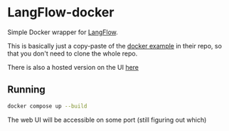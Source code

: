 # LangFlow-docker

Simple Docker wrapper for [LangFlow](https://github.com/logspace-ai/langflow).

This is basically just a copy-paste of the [docker example](https://github.com/logspace-ai/langflow/tree/dev/docker_example) in their repo, so that you don't need to clone the whole repo.

There is also a hosted version on the UI [here](https://huggingface.co/spaces/Logspace/LangFlow)

## Running

```sh
docker compose up --build
```

The web UI will be accessible on some port (still figuring out which)
